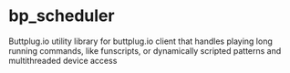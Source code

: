# bp_scheduler
Buttplug.io utility library for buttplug.io client that handles playing long running commands, like funscripts, or dynamically scripted patterns and multithreaded device access
